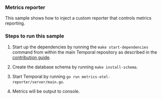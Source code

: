 ### Metrics reporter

This sample shows how to inject a custom reporter that
controls metrics reporting.  

### Steps to run this sample
1. Start up the dependencies by running the `make start-dependencies` command from within the main Temporal repository
as described in the 
[contribution guide](https://github.com/temporalio/temporal/blob/master/CONTRIBUTING.md#runing-server-locally).

2. Create the database schema by running `make install-schema`.

3. Start Temporal by running `go run metrics-otel-reporter/server/main.go`.

4. Metrics will be output to console.
